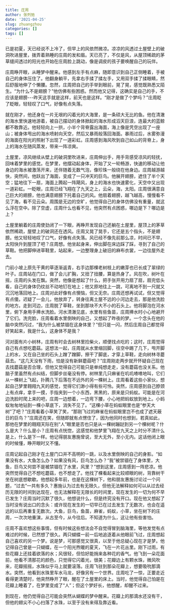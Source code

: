 ```yaml
---
title: 庄周
author: 张列弛
date: '2021-04-25'
slug: zhuangzhou
categories: []
tags: []
---
```

已是初夏，天已经说不上冷了，但早上的风依然微凉。凉凉的风透过土屋壁上的破洞吹进屋里，拨弄着熟睡的庄周的发和眉。天已亮了，不仅是风，从屋顶稀疏的茅草缝间透过的阳光也开始在庄周脸上跳动，像是调皮的孩子要唤醒自己的玩伴。   

庄周睁开眼，从睡梦中醒来。他感到左手有点麻，随即意识到自己正侧睡着，手被自己的身体压住了。他翻身躺平，先拿右手揉了揉左手，又用双手揉了揉眼睛，然后舒服地伸了个懒腰。忽然，庄周把自己的手举到眼前，晃了晃，感觉既熟悉又陌生。“为什么不是翅膀？”他仿佛有些困惑。然而他又记得，这确实是自己的手，不应该是翅膀---昨天这手就是这样，前天也是这样。“刚才是做了个梦吗？”庄周眨了眨眼，轻轻叹了口气，好像有点失落。   

就在刚才，他还身在一片无垠的闪着光的大海里，是一条硕大无比的鱼。他在清澈的海水里快速地游着，被自己摆动的身体掀起的海水形成滔天巨浪，连最大的蓝鲸都不敢靠近。他轻轻向上一拱，小半个背脊露出海面，海上像是凭空出现了一座山；被身体甩出的海水喷射向天空，然后又暴雨般落回海面。暴雨过后，水雾弥漫的海面在阳光的照射下出现了一道彩虹。庄周感到海风吹到自己如山的背脊上，身上的海水在随风蒸发，带来一阵凉爽。   

土屋里，凉风继续从壁上的破洞里吹进来，庄周伸出手，用手背感受凉风的轻抚，回味着梦里的感觉。在梦里，他摆动起身体，开始了又一轮畅游，快速的移动让他身边的海水被激荡开来，还伴随着无数气泡，像珍珠一般绕在他身边。庄周越游越快，突然间，他跃出了海面，变成了一只冲天的巨鸟。他展开翅膀，遮住了半个天空；猛地往下一扇，海面上腾起一阵飓风，身上的海水也快速雾化，天空中又出现一道彩虹。一眨眼，庄周已经飞翔在了九天之上，云朵，海，太阳。庄周很满意自己巨大的翅膀，他也满意翅膀下托着自己的风。他扇着翅膀，越飞越高，慢慢看不见了海，看不见云朵。周围是无边的空旷，他觉得自己的身体仿佛没有重量，就这么浮在空中。除了空虚，庄周什么也看不见，他突然有点困惑，哪边是下？哪边是上？  

土屋里躺着的庄周使劲闭了一下眼，再睁开发现自己还躺在土屋里，屋顶上的茅草依然稀疏，屋壁上的破洞还在透风。庄周又晃了晃手，它还是五个指头，不是翅膀。他又轻轻地叹了口气，好像有点失落。风已经不像先前那么凉，时间已不早，太阳快升到屋顶了吧？庄周想。他坐起身来，伸出脚在床边踩了踩，寻到了自己的草鞋。他把脚伸进草鞋里，站起来，一边整理身上破旧的麻布衣裳，一边往屋外走去。   

门前小坡上原先干黄的草逐渐返青，右手边那棵老树枝上的嫩芽也已长成了翠绿的叶子。庄周站在门口，做了会儿扩胸，又扭了扭腰，算是热身了。风在吹，树叶在摇，庄周的头发在飘。突然，他像是想起了什么，把手张开用力扇了扇，扇完低头看，自己的身体仍纹丝不动地钉在地上；他又原地往上一跳，可离地不到一尺就又沉沉地落回地上。庄周对此好像有点懊恼，但又无奈。庄周还想再试试，但又觉得有点傻。迟疑了一会儿，他放弃了，转身往离土屋不远的小河边走去，那是他洗脸的地方。走到河边，庄周脱了草鞋，坐到那块不大不小的石头上。他将脚泡在河水里，俯下身用手捧水洗脸。河水清澈见底，水里有些鱼苗，庄周捧水时小心地避开了它们。洗完脸，庄周看着水里倒映的自己，又想起了昨夜的梦。一个念头在他的脑中突然闪过，“我为什么被禁锢在这身体里？”但只是一闪，然后庄周自己都觉得好笑起来，我是什么，这身体不是我？   

河对面有片小树林，庄周有时会去树林里捡柴火，顺便找点吃的；这时，庄周觉得自己有点想吃蘑菇。这想法一起，庄周就从水里缩回脚，往空中踢了几下，甩开脚上的水，又在自己坐的石头上蹭了蹭脚，擦干了脚底，才穿上草鞋，走向树林寻蘑菇去。“这几天没有下雨，怕是没有新鲜蘑菇吧？”庄周刚走两步就开怀疑自己现在去找蘑菇是否合理，但他又觉得自己可能只是单纯想走走，没有蘑菇也没关系。他脑子里虽然有点纠结，但脚步丝毫没有停。树林里几只麻雀在叽叽喳喳地叫，它们从一棵树上飞起，扑腾几下后落在不远外的另一棵树上。庄周看着这些小家伙，想起自己梦里翱翔九天的感觉，觉得它们渺小得有些可怜。突然，庄周感到自己脖颈上有点痒，拿手一摸，手指夹到一个小东西，黑黑的，原来是只蚂蚁。可能是在河边洗脸时爬上来的吧，庄周一边想着，一边弯下腰，小心地把蚂蚁放到地上。小蚂蚁匆匆地钻到一棵小草底下，消失不见了。“这棵小草在蚂蚁眼里也是“参天大树”了吧？”庄周看着小草笑了笑，“那刚飞过的麻雀在蚂蚁眼里岂不也成了遮天蔽日的巨鸟？”庄周还在笑，但随即就有点愣住了，因为他同时也想到，若真如此，那他在梦里的翱翔天际在别“人”眼里是否也只是从一棵树蹦跶到另一个棵树呢？什么是大？什么是小？庄周有点恍惚，这感觉和他梦里飞翔在九天之上时分不清什么是上，什么是下一样。他记得朋友惠施曾说，至大无外，至小无内。这话他闭上眼的时候懂，睁开眼时又不懂。   

庄周记起自己刚才在土屋门口并不高明的一跳，以及水里倒映的自己的身影。“如果没有水，大鱼怎么办？如果没有风，巨鸟怎么办？“我”被禁锢在了身体里，大鱼，巨鸟又何尝不是被禁锢在了水里，风里？”想到这里，庄周感到一阵悲凉。他突然觉得自己不想吃蘑菇，也不想走了。他找了棵看起来比较顺眼的树，背靠树干坐在树底想歇歇。他想起多年前，也是在这棵树下，他和朋友惠施讨论过一个问题，“过去”一共有多久？惠施认为过去有无限久，但他无法解释如何可以从过去经历无限的时间到达现在，也无法解释在无限长的时间里，现在发生的一切为何不早已发生？庄周当时沉默了很久，他想说什么，但是终究没有开口。现在他又想起了当时没有说出口的念头：或许现在发生的一切早已在过去发生了无数次，也会在遥远的以后再重复无数次。大鱼，巨鸟，鱼苗，麻雀，蚂蚁，小草，坐在树下的庄周，一次次地重演，从古至今，从今往后。不知道为什么，这让他有些害怕。           

庄周不喜欢想这些事情，但有时候这些想法会不自觉得冒到脑海里，等他发觉有点难过的时候，已然想了很久。两只蝴蝶一前一后地追逐着从他眼前飞过，庄周想起自己喜欢的另一个梦。说是梦，可那感觉又很真，以至于他总疑心现在才是梦。他记得自己曾是一只蝴蝶，在一个阳光煦暖的夏天，飞在一片花丛里。刚下过雨，有些花瓣上还挂着欲落的水；风很轻，但恰好能捎来各种花的香气。他飞到一朵花面前，他看不清那花的颜色，只觉得它闪着光，很美；花瓣边上有颗水珠，微风吹来，花瓣摇摇，水珠似乎马上就要滚落。庄周飞驻到那朵花瓣上，想要吸吮那滴水。突然，他看到水珠里车水马龙，好像另有一个世界。庄周吃了一惊，正要走近看得更清楚时，他突然睁开了眼，醒在了土屋里的床上。当时，他觉得自己怕是在花瓣上睡着了，在梦里变成了“人”；但这个梦好长，他想醒，却醒不过来。   

到现在，他仍觉得自己可能会突然从蝴蝶的梦中醒来。花瓣上的那滴水还没有干，但他的翅尖不小心扫落了水珠，以至于没有来得及靠近看。  
